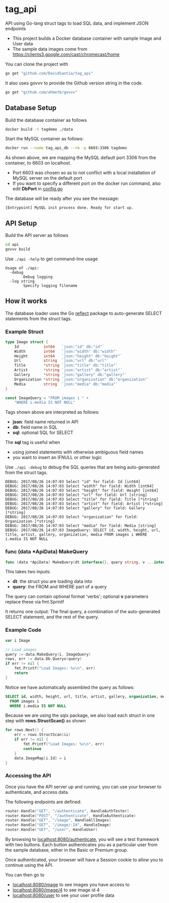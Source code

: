# tag_api
API using Go-lang struct tags to load SQL data, and implement JSON endpoints

* This project builds a Docker database container with sample Image and User data
* The sample data images come from https://clients3.google.com/cast/chromecast/home

You can clone the project with
```sh
go get "github.com/DavidSantia/tag_api"
```

It also uses govvv to provide the Github version string in the code.
```sh
go get "github.com/ahmetb/govvv"
```

## Database Setup

Build the database container as follows
```sh
docker build -t tagdemo ./data
```

Start the MySQL container as follows:
```sh
docker run --name tag_api_db --rm -p 6603:3306 tagdemo
```
As shown above, we are mapping the MySQL default port 3306 from the container, to 6603 on localhost.

* Port 6603 was chosen so as to not conflict with a local installation of MySQL server on the default port
* If you want to specify a different port on the docker run command, also edit **DbPort** in [config.go](https://github.com/DavidSantia/tag_api/blob/master/config.go)

The database will be ready after you see the message:
```
[Entrypoint] MySQL init process done. Ready for start up.
```

## API Setup

Build the API server as follows
```sh
cd api
govvv build
```

Use `./api -help` to get command-line usage
```
Usage of ./api:
  -debug
    	Debug logging
  -log string
    	Specify logging filename
```

## How it works

The database loader uses the Go [reflect](https://golang.org/pkg/reflect) package to auto-generate SELECT statements from the struct tags.

### Example Struct
```go
type Image struct {
	Id           int64   `json:"id" db:"id"`
	Width        int64   `json:"width" db:"width"`
	Height       int64   `json:"height" db:"height"`
	Url          string  `json:"url" db:"url"`
	Title        *string `json:"title" db:"title"`
	Artist       *string `json:"artist" db:"artist"`
	Gallery      *string `json:"gallery" db:"gallery"`
	Organization *string `json:"organization" db:"organization"`
	Media        string  `json:"media" db:"media"`
}

const ImageQuery = "FROM images i " +
	"WHERE i.media IS NOT NULL"
```
Tags shown above are interpreted as follows:
* **json**: field name returned in API
* **db**: field name in SQL
* **sql**: optional SQL for SELECT

The **sql** tag is useful when
* using joined statements with otherwise ambiguous field names
* you want to insert an IFNULL or other logic

Use `./api -debug` to debug the SQL queries that are being auto-generated from the struct tags.
```
DEBUG: 2017/08/26 14:07:03 Select "id" for field: Id [int64]
DEBUG: 2017/08/26 14:07:03 Select "width" for field: Width [int64]
DEBUG: 2017/08/26 14:07:03 Select "height" for field: Height [int64]
DEBUG: 2017/08/26 14:07:03 Select "url" for field: Url [string]
DEBUG: 2017/08/26 14:07:03 Select "title" for field: Title [*string]
DEBUG: 2017/08/26 14:07:03 Select "artist" for field: Artist [*string]
DEBUG: 2017/08/26 14:07:03 Select "gallery" for field: Gallery [*string]
DEBUG: 2017/08/26 14:07:03 Select "organization" for field: Organization [*string]
DEBUG: 2017/08/26 14:07:03 Select "media" for field: Media [string]
DEBUG: 2017/08/26 14:07:03 ImageQuery: SELECT id, width, height, url, title, artist, gallery, organization, media FROM images i WHERE i.media IS NOT NULL
```

### func (data *ApiData) MakeQuery
```go
func (data *ApiData) MakeQuery(dt interface{}, query string, v ...interface{}) (finalq string)
```
This takes two inputs:
* **dt**: the struct you are loading data into
* **query**: the FROM and WHERE part of a query

The query can contain optional format 'verbs'; optional **v** parameters replace these via fmt.Sprintf

It returns one output:
The final query, a combination of the auto-generated SELECT statement, and the rest of the query.

### Example Code
```go
var i Image

// Load images
query := data.MakeQuery(i, ImageQuery)
rows, err := data.Db.Queryx(query)
if err != nil {
	fmt.Printf("Load Images: %v\n", err)
	return
}
```

Notice we have automatically assembled the query as follows:
```sql
SELECT id, width, height, url, title, artist, gallery, organization, media
  FROM images i
  WHERE i.media IS NOT NULL
```

Because we are using the sqlx package, we also load each struct in one step with **rows.StructScan()** as shown
```go
for rows.Next() {
	err = rows.StructScan(&i)
	if err != nil {
		fmt.Printf("Load Images: %v\n", err)
		continue
	}
	data.ImageMap[i.Id] = i
}
```
### Accessing the API
Once you have the API server up and running, you can use your browser to authenticate, and access data.

The following endpoints are defined:
```go
router.Handle("GET", "/authenticate", HandleAuthTester)
router.Handle("POST", "/authenticate", HandleAuthenticate)
router.Handle("GET", "/image", HandleAllImages)
router.Handle("GET", "/image/:Id", HandleImage)
router.Handle("GET", "/user", HandleUser)
```

By browsing to [localhost:8080/authenticate](http://localhost:8080/authenticate), you will see a test framework with two buttons.  Each button authenticates you as a particular user from the sample database, either in the Basic or Premium group.

Once authenticated, your browser will have a Session cookie to allow you to continue using the API.

You can then go to

* [localhost:8080/image](http://localhost:8080/image) to see images you have access to
* [localhost:8080/image/4](http://localhost:8080/image/4) to see image id 4
* [localhost:8080/user](http://localhost:8080/user) to see your user profile data
